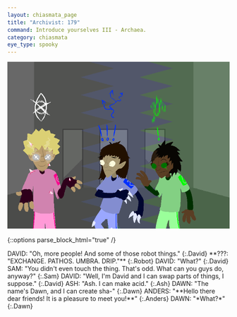 ```yaml
---
layout: chiasmata_page
title: "Archivist: 179"
command: Introduce yourselves III - Archaea.
category: chiasmata
eye_type: spooky
---
```


![179](/chiasmata/images/narrative/178.gif)

{::options parse_block_html="true" /}
<div class="dialogue">
DAVID: "Oh, more people! And some of those robot things." 
{:.David}
**???: "EXCHANGE. PATHOS. UMBRA. DRIP."** 
{:.Robot}
DAVID: "What?" 
{:.David}
SAM: "You didn't even touch the thing. That's odd. What can you guys do, anyway?" 
{:.Sam}
DAVID: "Well, I'm David and I can swap parts of things, I suppose." 
{:.David}
ASH: "Ash. I can make acid." 
{:.Ash}
DAWN: "The name's Dawn, and I can create sha-" 
{:.Dawn}
ANDERS: "<span class="system">**Hello there dear friends! It is a pleasure to meet you!**</span>" 
{:.Anders}
DAWN: "*What?*" 
{:.Dawn}
</div>